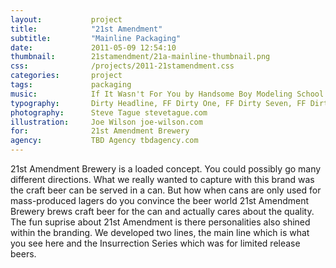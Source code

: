 ```yaml
---
layout:           project
title:            "21st Amendment"
subtitle:         "Mainline Packaging"
date:             2011-05-09 12:54:10
thumbnail:        21stamendment/21a-mainline-thumbnail.png
css:              /projects/2011-21stamendment.css
categories:       project
tags:             packaging
music:            If It Wasn't For You by Handsome Boy Modeling School
typography:       Dirty Headline, FF Dirty One, FF Dirty Seven, FF Dirty Six, Hand Lettering
photography:      Steve Tague stevetague.com
illustration:     Joe Wilson joe-wilson.com
for:              21st Amendment Brewery
agency:           TBD Agency tbdagency.com
---
```

21st Amendment Brewery is a loaded concept. You could possibly go many different directions. What we really wanted to capture with this brand was the craft beer can be served in a can. But how when cans are only used for mass-produced lagers do you convince the beer world 21st Amendment Brewery brews craft beer for the can and actually cares about the quality. The fun suprise about 21st Amendment is there personalities also shined within the branding. We developed two lines, the main line which is what you see here and the Insurrection Series which was for limited release beers. 

<div class="container">
  <div class="brew-free"></div>
  <div class="hell-high-watermelon"></div>
</div>
<div class="bitter-american"></div>
